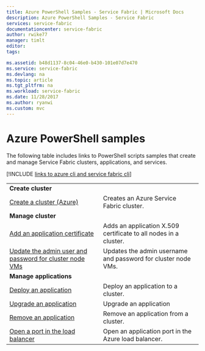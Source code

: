 ```yaml
---
title: Azure PowerShell Samples - Service Fabric | Microsoft Docs
description: Azure PowerShell Samples - Service Fabric
services: service-fabric
documentationcenter: service-fabric
author: rwike77
manager: timlt
editor: 
tags: 

ms.assetid: b48d1137-8c04-46e0-b430-101e07d7e470
ms.service: service-fabric
ms.devlang: na
ms.topic: article
ms.tgt_pltfrm: na
ms.workload: service-fabric
ms.date: 11/28/2017
ms.author: ryanwi
ms.custom: mvc
---
```

# Azure PowerShell samples

The following table includes links to PowerShell scripts samples that create and manage Service Fabric clusters, applications, and services.

[!INCLUDE [links to azure cli and service fabric cli](../../includes/service-fabric-powershell.md)]

| | |
|-|-|
| **Create cluster** ||
| [Create a cluster (Azure)](./scripts/service-fabric-powershell-create-secure-cluster-cert.md)| Creates an Azure Service Fabric cluster. |
| **Manage cluster** ||
| [Add an application certificate](./scripts/service-fabric-powershell-add-application-certificate.md)| Adds an application X.509 certificate to all nodes in a cluster. |
| [Update the admin user and password for cluster node VMs](./scripts/service-fabric-powershell-change-rdp-user-and-pw.md) | Updates the admin username and password for cluster node VMs. |
| **Manage applications** ||
| [Deploy an application](./scripts/service-fabric-powershell-deploy-application.md)| Deploy an application to a cluster.|
| [Upgrade an application](./scripts/service-fabric-powershell-upgrade-application.md)| Upgrade an application |
| [Remove an application](./scripts/service-fabric-powershell-remove-application.md)| Remove an application from a cluster.|
| [Open a port in the load balancer](./scripts/service-fabric-powershell-open-port-in-load-balancer.md) | Open an application port in the Azure load balancer. |
